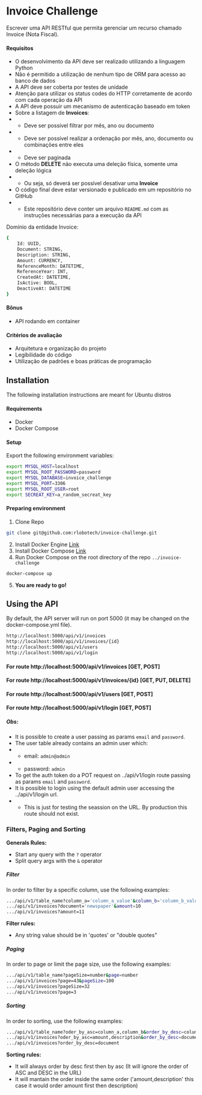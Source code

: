 # Invoice Challenge
Escrever uma API RESTful que permita gerenciar um recurso chamado Invoice (Nota Fiscal).

#### Requisitos
  - O desenvolvimento da API deve ser realizado utilizando a linguagem Python
  - Não é permitido a utilização de nenhum tipo de ORM para acesso ao banco de dados
  - A API deve ser coberta por testes de unidade
  - Atenção para utilizar os status codes do HTTP corretamente de acordo com cada operação da API
  - A API deve possuir um mecanismo de autenticação baseado em token
  - Sobre a listagem de **Invoices**:
  - - Deve ser possível filtrar por mês, ano ou documento
  - - Deve ser possível realizar a ordenação por mês, ano, documento ou combinações entre eles
  - - Deve ser paginada
  - O método **DELETE** não executa uma deleção física, somente uma deleção lógica
  - - Ou seja, só deverá ser possível desativar uma **Invoice**
  - O código final deve estar versionado e publicado em um repositório no GitHub
  - - Este repositório deve conter um arquivo `README.md` com as instruções necessárias para a execução da API

Domínio da entidade Invoice:
```sh
{
    Id: UUID,
    Document: STRING,
    Description: STRING,
    Amount: CURRENCY,
    ReferenceMonth: DATETIME,
    ReferenceYear: INT,
    CreatedAt: DATETIME,
    IsActive: BOOL,
    DeactiveAt: DATETIME
}
```
#### Bônus
  - API rodando em container
#### Critérios de avaliação
  - Arquitetura e organização do projeto
  - Legibilidade do código
  - Utilização de padrões e boas práticas de programação

## Installation
The following installation instructions are meant for Ubuntu distros

#### Requirements
  - Docker
  - Docker Compose

#### Setup
Export the following environment variables:
```zsh
export MYSQL_HOST=localhost
export MYSQL_ROOT_PASSWORD=password
export MYSQL_DATABASE=invoice_challenge
export MYSQL_PORT=3306
export MYSQL_ROOT_USER=root
export SECREAT_KEY=a_random_secreat_key
```

#### Preparing environment

1. Clone Repo
```zsh
git clone git@github.com:rlobotech/invoice-challenge.git
```

2. Install Docker Engine [Link](https://docs.docker.com/engine/install/ubuntu/)
3. Install Docker Compose [Link](https://docs.docker.com/compose/install/)
4. Run Docker Compose on the root directory of the repo `../invoice-challenge`
```zsh
docker-compose up
```
5. **You are ready to go!**

## Using the API
By default, the API server will run on port 5000 (it may be changed on the docker-compose.yml file).

```zsh
http://localhost:5000/api/v1/invoices
http://localhost:5000/api/v1/invoices/{id}
http://localhost:5000/api/v1/users
http://localhost:5000/api/v1/login
```

#### For route http://localhost:5000/api/v1/invoices [GET, POST]
#### For route http://localhost:5000/api/v1/invoices/{id} [GET, PUT, DELETE]
#### For route http://localhost:5000/api/v1/users [GET, POST]
#### For route http://localhost:5000/api/v1/login [GET, POST]

##### Obs:
  - It is possible to create a user passing as params `email` and `password`.
  - The user table already contains an admin user which:
  - - email: `admin@admin`
  - - password: `admin`
  - To get the auth token do a POT request on ../api/v1/login route passing as params `email` and `password`.
  - It is possible to login using the default admin user accessing the ../api/v1/login url.
  - - This is just for testing the seassion on the URL. By production this route should not exist.

### Filters, Paging and Sorting
**Generals Rules:**
  - Start any query with the `?` operator
  - Split query args with the `&` operator

##### Filter
In order to filter by a specific column, use the following examples:
```zsh
.../api/v1/table_name?column_a='column_a_value'&column_b='column_b_value'&...
.../api/v1/invoices?document='newspaper'&amount=10
.../api/v1/invoices?amount=11
```
**Filter rules:**
  - Any string value should be in 'quotes' or "double quotes"

##### Paging
In order to page or limit the page size, use the following examples:
```zsh
.../api/v1/table_name?pageSize=number&page=number
.../api/v1/invoices?page=43&pageSize=100
.../api/v1/invoices?pageSize=32
.../api/v1/invoices?page=3
```

##### Sorting
In order to sorting, use the following examples:
```zsh
.../api/v1/table_name?oder_by_asc=column_a,column_b&order_by_desc=column_c
.../api/v1/invoices?oder_by_asc=amount,description&order_by_desc=document
.../api/v1/invoices?order_by_desc=document
```
**Sorting rules:**
  - It will always order by desc first then by asc (It will ignore the order of ASC and DESC in the URL)
  - It will mantain the order inside the same order ('amount,description' this case it would order amount first then description)
